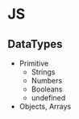 # JS
## DataTypes
- Primitive
    - Strings
    - Numbers
    - Booleans
    - undefined
- Objects, Arrays
